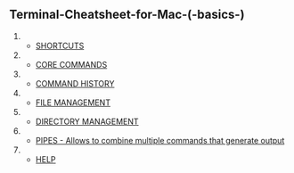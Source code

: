 ## Terminal-Cheatsheet-for-Mac-(-basics-)

1. * [SHORTCUTS](shortcuts.md)
2. * [CORE COMMANDS](core_commands.md)
3. * [COMMAND HISTORY](command_history.md)
4. * [FILE MANAGEMENT](file_management.md)
5. * [DIRECTORY MANAGEMENT](directory_management.md)
6. * [PIPES - Allows to combine multiple commands that generate output](pipes_-_allows_to_combine_multiple_commands_that_g.md)
7. * [HELP](help.md)